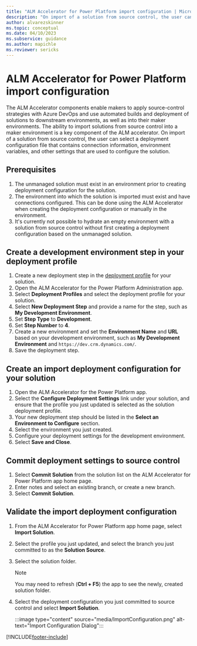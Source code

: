 ```yaml
---
title: "ALM Accelerator for Power Platform import configuration | MicrosoftDocs"
description: "On import of a solution from source control, the user can select a deployment configuration file that contains connection information, environment variables, and other settings that are used to configure the solution."
author: alvarezskinner
ms.topic: conceptual
ms.date: 04/10/2023
ms.subservice: guidance
ms.author: mapichle
ms.reviewer: sericks
---
```

# ALM Accelerator for Power Platform import configuration

The ALM Accelerator components enable makers to apply source-control strategies with Azure DevOps and use automated builds and deployment of solutions to downstream environments, as well as into their maker environments. The ability to import solutions from source control into a maker environment is a key component of the ALM accelerator. On import of a solution from source control, the user can select a deployment configuration file that contains connection information, environment variables, and other settings that are used to configure the solution.

## Prerequisites

1. The unmanaged solution must exist in an environment prior to creating deployment configuration for the solution.
1. The environment into which the solution is imported must exist and have connections configured. This can be done using the ALM Accelerator when creating the deployment configuration or manually in the environment.
1. It's currently not possible to hydrate an empty environment with a solution from source control without first creating a deployment configuration based on the unmanaged solution.

## Create a development environment step in your deployment profile

1. Create a new deployment step in the [deployment profile](./setup-deployment-user-profiles.md) for your solution.
1. Open the ALM Accelerator for the Power Platform Administration app.
1. Select **Deployment Profiles** and select the deployment profile for your solution.
1. Select **New Deployment Step** and provide a name for the step, such as **My Development Environment**.
1. Set **Step Type** to **Development**.
1. Set **Step Number** to **4**.
1. Create a new environment and set the **Environment Name** and **URL** based on your development environment, such as **My Development Environment** and `https://dev.crm.dynamics.com/`.
1. Save the deployment step.

## Create an import deployment configuration for your solution

1. Open the ALM Accelerator for the Power Platform app.
1. Select the **Configure Deployment Settings** link under your solution, and ensure that the profile you just updated is selected as the solution deployment profile.
1. Your new deployment step should be listed in the **Select an Environment to Configure** section.
1. Select the environment you just created.
1. Configure your deployment settings for the development environment.
1. Select **Save and Close**.

## Commit deployment settings to source control

1. Select **Commit Solution** from the solution list on the ALM Accelerator for Power Platform app home page.
1. Enter notes and select an existing branch, or create a new branch.
1. Select **Commit Solution**.

## Validate the import deployment configuration

1. From the ALM Accelerator for Power Platform app home page, select **Import Solution**.
1. Select the profile you just updated, and select the branch you just committed to as the **Solution Source**.
1. Select the solution folder.
    > [!NOTE]
    > You may need to refresh (**Ctrl + F5**) the app to see the newly, created solution folder.
1. Select the deployment configuration you just committed to source control and select **Import Solution**.

    :::image type="content" source="media/ImportConfiguration.png" alt-text="Import Configuration Dialog":::

[!INCLUDE[footer-include](../../includes/footer-banner.md)]
